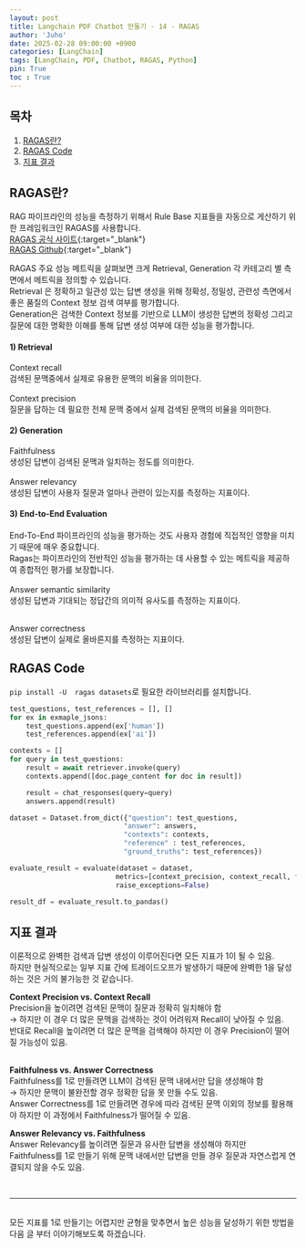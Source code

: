 ```yaml
---
layout: post
title: Langchain PDF Chatbot 만들기 - 14 - RAGAS
author: 'Juho'
date: 2025-02-28 09:00:00 +0900
categories: [LangChain]
tags: [LangChain, PDF, Chatbot, RAGAS, Python]
pin: True
toc : True
---
```


<style>
  th{
    font-weight: bold;
    text-align: center;
    background-color: white;
  }
  td{
    background-color: white;
  }

</style>

## 목차
1. [RAGAS란?](#ragas란)
2. [RAGAS Code](#ragas-code)
3. [지표 결과](#지표-결과)

## RAGAS란?
RAG 파이프라인의 성능을 측정하기 위해서 Rule Base 지표들을 자동으로 게산하기 위한 프레임워크인 RAGAS를 사용합니다.<br/>
[RAGAS 공식 사이트](https://docs.ragas.io/en/stable/index.html){:target="_blank"}<br/>
[RAGAS Github](https://github.com/explodinggradients/ragas){:target="_blank"}<br/>

RAGAS 주요 성능 메트릭을 살펴보면 크게 Retrieval, Generation 각 카테고리 별 측면에서 메트릭을 정의할 수 있습니다.<br/>
Retrieval 은 정확하고 일관성 있는 답변 생성을 위해 정확성, 정밀성, 관련성 측면에서 좋은 품질의 Context 정보 검색 여부를 평가합니다.<br/>
Generation은 검색한 Context 정보를 기반으로 LLM이 생성한 답변의 정확성 그리고 질문에 대한 명확한 이해를 통해 답변 생성 여부에 대한 성능을 평가합니다.<br/>

#### 1) Retrieval
Context recall<br/>
검색된 문맥중에서 실제로 유용한 문맥의 비율을 의미한다.<br/>
<br/>
Context precision<br/>
질문을 답하는 데 필요한 전체 문맥 중에서 실제 검색된 문맥의 비율을 의미한다.<br/>

#### 2) Generation
Faithfulness<br/>
생성된 답변이 검색된 문맥과 일치하는 정도를 의미한다.<br/>
<br/>
Answer relevancy<br/>
생성된 답변이 사용자 질문과 얼마나 관련이 있는지를 측정하는 지표이다.<br/>

#### 3) End-to-End Evaluation
End-To-End 파이프라인의 성능을 평가하는 것도 사용자 경험에 직접적인 영향을 미치기 때문에 매우 중요합니다.<br/>
Ragas는 파이프라인의 전반적인 성능을 평가하는 데 사용할 수 있는 메트릭을 제공하여 종합적인 평가를 보장합니다.<br/>
<br/>
Answer semantic similarity<br/>
생성된 답변과 기대되는 정답간의 의미적 유사도를 측정하는 지표이다.<br/>

<br/>
Answer correctness<br/>
생성된 답변이 실제로 올바른지를 측정하는 지표이다.<br/>

## RAGAS Code
`pip install -U  ragas datasets`로 필요한 라이브러리를 설치합니다.<br/>
```python
test_questions, test_references = [], []
for ex in exmaple_jsons:
    test_questions.append(ex['human'])
    test_references.append(ex['ai'])

contexts = []
for query in test_questions:
    result = await retriever.invoke(query)
    contexts.append([doc.page_content for doc in result])

    result = chat_responses(query=query)
    answers.append(result)

dataset = Dataset.from_dict({"question": test_questions,
                            "answer": answers,
                            "contexts": contexts,
                            "reference" : test_references,
                            "ground_truths": test_references})

evaluate_result = evaluate(dataset = dataset, 
                          metrics=[context_precision, context_recall, faithfulness, answer_relevancy, answer_correctness, answer_similarity],
                          raise_exceptions=False)

result_df = evaluate_result.to_pandas()
```

## 지표 결과
이론적으로 완벽한 검색과 답변 생성이 이루어진다면 모든 지표가 1이 될 수 있음.<br/>
하지만 현실적으로는 일부 지표 간에 트레이드오프가 발생하기 때문에 완벽한 1을 달성하는 것은 거의 불가능한 것 같습니다.<br/>

**Context Precision vs. Context Recall**<br/>
Precision을 높이려면 검색된 문맥이 질문과 정확히 일치해야 함<br/>
→ 하지만 이 경우 더 많은 문맥을 검색하는 것이 어려워져 Recall이 낮아질 수 있음.<br/>
반대로 Recall을 높이려면 더 많은 문맥을 검색해야 하지만 이 경우 Precision이 떨어질 가능성이 있음.<br/>
<br/>

**Faithfulness vs. Answer Correctness**<br/>
Faithfulness를 1로 만들려면 LLM이 검색된 문맥 내에서만 답을 생성해야 함<br/>
→ 하지만 문맥이 불완전할 경우 정확한 답을 못 만들 수도 있음.<br/>
Answer Correctness를 1로 만들려면 경우에 따라 검색된 문맥 이외의 정보를 활용해야 하지만 이 과정에서 Faithfulness가 떨어질 수 있음.<br/>

**Answer Relevancy vs. Faithfulness**<br/>
Answer Relevancy를 높이려면 질문과 유사한 답변을 생성해야 하지만<br/>
Faithfulness를 1로 만들기 위해 문맥 내에서만 답변을 만들 경우 질문과 자연스럽게 연결되지 않을 수도 있음.<br/>

<br/>

--- 

<br/>
모든 지표를 1로 만들기는 어렵지만 균형을 맞추면서 높은 성능을 달성하기 위한 방법을 다음 글 부터 이야기해보도록 하겠습니다.<br/>